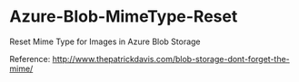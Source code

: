 # Azure-Blob-MimeType-Reset

Reset Mime Type for Images in Azure Blob Storage

Reference: http://www.thepatrickdavis.com/blob-storage-dont-forget-the-mime/
